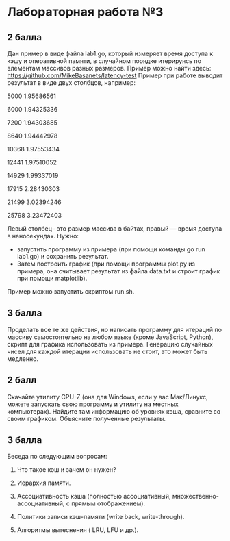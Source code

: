 # Лабораторная работа №3

## 2 балла

Дан пример в виде файла lab1.go, который измеряет время доступа к кэшу и оперативной памяти, в случайном порядке итерируясь по элементам массивов разных размеров. Пример можно найти здесь: https://github.com/MikeBasanets/latency-test
Пример при работе выводит результат в виде двух столбцов, например:

5000   1.95686561

6000   1.94325336

7200   1.94303685

8640   1.94442978

10368   1.97553434

12441   1.97510052

14929   1.99337019

17915   2.28430303

21499   3.02394246

25798   3.23472403

Левый столбец– это размер массива в байтах, правый — время доступа в наносекундах. Нужно:

- запустить программу из примера (при помощи команды go run lab1.go) и сохранить результат.
- Затем построить график (при помощи программы plot.py из примера, она считывает результат из файла data.txt и строит график при помощи matplotlib).

Пример можно запустить скриптом run.sh.

## 3 балла

Проделать все те же действия, но написать программу для итераций по массиву самостоятельно на любом языке (кроме JavaScript, Python), скрипт для графика использовать из примера. Генерацию случайных чисел для каждой итерации использовать не стоит, это может быть медленно.

## 2 балл

Скачайте утилиту CPU-Z (она для Windows, если у вас Мак/Линукс, можете запускать свою программу и утилиту на местных компьютерах). Найдите там информацию об уровнях кэша, сравните со своим графиком. Объясните полученные результаты.

## 3 балла

Беседа по следующим вопросам:

1.	Что такое кэш и зачем он нужен?

2.	Иерархия памяти.

3.	Ассоциативность кэша (полностью ассоциативный, множественно-ассоциативный, с прямым отображением).

4.	Политики записи кэш-памяти (write back, write-through).

5.	Алгоритмы вытеснения ( LRU, LFU и др.).
